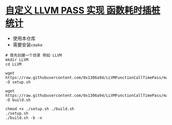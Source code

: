 # [自定义 LLVM PASS 实现 函数耗时插桩统计](https://blog.0x1306a94.com/docs/llvm/ch01/01/)
* 使用本仓库
* 需要安装`cmake`

```shell
# 首先创建一个目录 例如 LLVM
mkdir LLVM
cd LLVM

wget https://raw.githubusercontent.com/0x1306a94/LLVMFunctionCallTimePass/master/setup.sh -O setup.sh

wget https://raw.githubusercontent.com/0x1306a94/LLVMFunctionCallTimePass/master/build.sh -O build.sh

chmod +x ./setup.sh ./build.sh
./setup.sh
./build.sh -b -x
```
